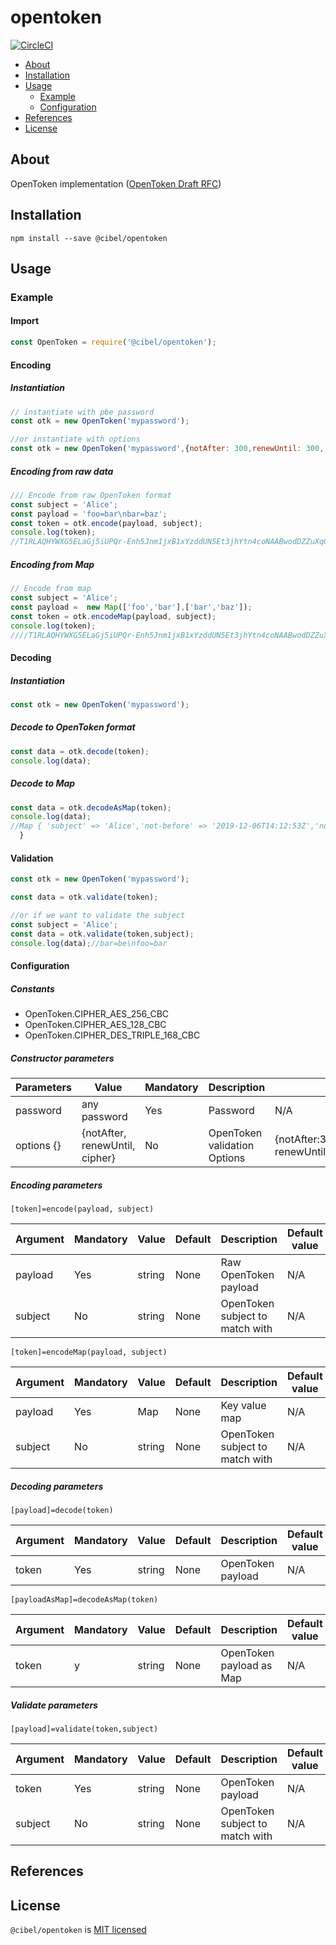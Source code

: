 # opentoken

[![CircleCI](https://circleci.com/gh/xarenard/opentoken/tree/master.svg?style=svg)](https://circleci.com/gh/xarenard/opentoken/tree/master)

- [About](#about)
- [Installation](#installation)
- [Usage](#usage)
    - [Example](#example)
    - [Configuration](#configuration)
- [References](#references)
- [License](#license)
<a name="about"></a>
## About

OpenToken implementation (<a href="https://tools.ietf.org/html/draft-smith-opentoken-02" target="_blank">OpenToken Draft RFC</a>)


<a name="installation"></a>
## Installation
```
npm install --save @cibel/opentoken
```

<a name="usage"></a>
## Usage

<a name="example"></a>
### Example

#### Import
```js
const OpenToken = require('@cibel/opentoken');
```
#### Encoding

##### Instantiation
```js
// instantiate with pbe password
const otk = new OpenToken('mypassword');

//or instantiate with options
const otk = new OpenToken('mypassword',{notAfter: 300,renewUntil: 300, cipher: OpenToken.CIPHER_AES_256_CBC});
```

##### Encoding from raw data
```js
/// Encode from raw OpenToken format
const subject = 'Alice';
const payload = 'foo=bar\nbar=baz';
const token = otk.encode(payload, subject);
console.log(token); 
//T1RLAQHYWXG5ELaGj5iUPQr-Enh5Jnm1jxB1xYzddUN5Et3jhYtn4coNAABwodDZZuXqG-lAHs9QGYeyjILE-KmR3lqnD-0wTpEUmQH98WaW0x0fscslpO8A8uqyfWaCuTkeSQOvkit7on1Sb-qg_dnGKLmt0sWigzPhRnNfv5RnpN8lByqwZgL8VIDq3IbSrHGVyvtZ55KC6n1ttQ**

```

##### Encoding from Map
```js
// Encode from map
const subject = 'Alice';
const payload =  new Map(['foo','bar'],['bar','baz']);
const token = otk.encodeMap(payload, subject);
console.log(token);
////T1RLAQHYWXG5ELaGj5iUPQr-Enh5Jnm1jxB1xYzddUN5Et3jhYtn4coNAABwodDZZuXqG-lAHs9QGYeyjILE-KmR3lqnD-0wTpEUmQH98WaW0x0fscslpO8A8uqyfWaCuTkeSQOvkit7on1Sb-qg_dnGKLmt0sWigzPhRnNfv5RnpN8lByqwZgL8VIDq3IbSrHGVyvtZ55KC6n1ttQ**


```
#### Decoding
##### Instantiation
```js
const otk = new OpenToken('mypassword');
```

##### Decode to OpenToken format
```js
const data = otk.decode(token);
console.log(data);
```

##### Decode to Map
```js
const data = otk.decodeAsMap(token);
console.log(data);
//Map { 'subject' => 'Alice','not-before' => '2019-12-06T14:12:53Z','not-on-or-after' => '2019-12-06T14:17:53Z','renew-until' => '2019-12-06T14:17:53Z','foo' => 'bar','bar' => 'baz'
  }

```

#### Validation
```js
const otk = new OpenToken('mypassword');

const data = otk.validate(token);

//or if we want to validate the subject
const subject = 'Alice';
const data = otk.validate(token,subject);
console.log(data);//bar=be\nfoo=bar
```

<a name="configuration"></a>
#### Configuration

##### Constants
- OpenToken.CIPHER_AES_256_CBC 
- OpenToken.CIPHER_AES_128_CBC 
- OpenToken.CIPHER_DES_TRIPLE_168_CBC             

##### Constructor parameters


| Parameters   |  Value                  | Mandatory  |      Description              |    Default Value           |          
| ------------ | ------------------------|------------|-------------------------------| ---------------------------
| password     | any password            |Yes         |  Password                     |  N/A                       |
| options {}   |  {notAfter, renewUntil, cipher} | No | OpenToken validation Options  |  {notAfter:300, renewUntil:300,OpenToken.CIPHER_AES_256_CBC}|


##### Encoding parameters

`[token]=encode(payload, subject)`

| Argument    | Mandatory | Value                   |  Default |   Description                            | Default value         |
|------------|-----------|---------------------------|-------|---------------------------------|-----------------|
|payload      | Yes        |string                | None |  Raw OpenToken payload                   | N/A             |
|subject      | No        |string                | None |  OpenToken subject to match with                  | N/A             |


`[token]=encodeMap(payload, subject)`

| Argument    | Mandatory | Value                   |  Default |   Description                            | Default value         |
|------------|-----------|---------------------------|-------|---------------------------------|-----------------|
|payload      | Yes        |Map                | None |  Key value map                  | N/A             |
|subject      | No        |string                | None |  OpenToken subject to match with                   | N/A             |

##### Decoding parameters
`[payload]=decode(token)`

| Argument    | Mandatory | Value                   |  Default |   Description                            | Default value         |
|------------|-----------|---------------------------|-------|---------------------------------|-----------------|
|token      | Yes         |string                 | None |  OpenToken payload    | N/A             |


`[payloadAsMap]=decodeAsMap(token)`

| Argument   | Mandatory | Value                   |  Default |   Description                            | Default value         |
|------------|-----------|---------------------------|-------|---------------------------------|-----------------|
|token      | y         |string                 | None |  OpenToken payload as Map       | N/A             |

##### Validate parameters
`[payload]=validate(token,subject)`

| Argument    | Mandatory | Value                   |  Default |   Description                            | Default value         |
|------------|-----------|---------------------------|-------|---------------------------------|-----------------|
|token       | Yes         |string                 | None |  OpenToken payload    | N/A             |
|subject     | No          |string                 | None |  OpenToken subject to match with    | N/A             |
       
<a name="references"></a>
## References
<a name="license"></a>
## License
`@cibel/opentoken` is [MIT licensed](./LICENSE)